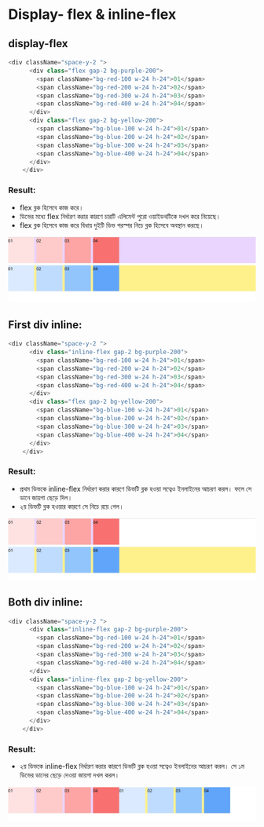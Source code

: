 # Display- flex & inline-flex
## display-flex
```js
<div className="space-y-2 ">
      <div class="flex gap-2 bg-purple-200">
        <span className="bg-red-100 w-24 h-24">01</span>
        <span className="bg-red-200 w-24 h-24">02</span>
        <span className="bg-red-300 w-24 h-24">03</span>
        <span className="bg-red-400 w-24 h-24">04</span>
      </div>
      <div class="flex gap-2 bg-yellow-200">
        <span className="bg-blue-100 w-24 h-24">01</span>
        <span className="bg-blue-200 w-24 h-24">02</span>
        <span className="bg-blue-300 w-24 h-24">03</span>
        <span className="bg-blue-400 w-24 h-24">04</span>
      </div>
    </div>
```
### Result:
- flex ব্লক হিসেবে কাজ করে। 
- ডিভের মধ্যে flex নির্ধারণ করার কারণে চারটি এলিমেন্ট পুরো ওয়াইডথটিকে দখল করে নিয়েছে।
- flex ব্লক হিসেবে কাজ করে বিধায় দুইটি ডিভ পরস্পর নিচে ব্লক হিসেবে অবস্থান করছে। 
<img src='./images/flex.jpg' />

## First div inline:
```js
<div className="space-y-2 ">
      <div class="inline-flex gap-2 bg-purple-200">
        <span className="bg-red-100 w-24 h-24">01</span>
        <span className="bg-red-200 w-24 h-24">02</span>
        <span className="bg-red-300 w-24 h-24">03</span>
        <span className="bg-red-400 w-24 h-24">04</span>
      </div>
      <div class="flex gap-2 bg-yellow-200">
        <span className="bg-blue-100 w-24 h-24">01</span>
        <span className="bg-blue-200 w-24 h-24">02</span>
        <span className="bg-blue-300 w-24 h-24">03</span>
        <span className="bg-blue-400 w-24 h-24">04</span>
      </div>
    </div>
```
### Result:
- প্রথম ডিভকে inline-flex নির্ধারণ করার কারণে ডিভটি ব্লক হওয়া সত্বেও ইনলাইনের আচরণ করল। ফলে সে ডানে জায়গা ছেড়ে দিল। 
- ২য় ডিভটি ব্লক হওয়ার কারণে সে নিচে রয়ে গেল। 
<img src='./images/inlineFlex1.jpg'/>

## Both div inline:
```js
<div className="space-y-2 ">
      <div class="inline-flex gap-2 bg-purple-200">
        <span className="bg-red-100 w-24 h-24">01</span>
        <span className="bg-red-200 w-24 h-24">02</span>
        <span className="bg-red-300 w-24 h-24">03</span>
        <span className="bg-red-400 w-24 h-24">04</span>
      </div>
      <div class="inline-flex gap-2 bg-yellow-200">
        <span className="bg-blue-100 w-24 h-24">01</span>
        <span className="bg-blue-200 w-24 h-24">02</span>
        <span className="bg-blue-300 w-24 h-24">03</span>
        <span className="bg-blue-400 w-24 h-24">04</span>
      </div>
    </div>
```
### Result:
- ২য় ডিভকে inline-flex নির্ধারণ করার কারণে ডিভটি ব্লক হওয়া সত্বেও ইনলাইনের আচরণ করল। সে ১ম ডিভের ডানের ছেড়ে দেওয়া জায়গা দখল করল।

<img src='./images/inlineFlex2.jpg'/>